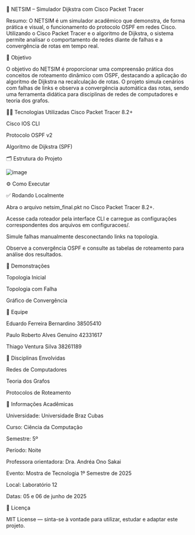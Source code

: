 🚀 NETSIM – Simulador Dijkstra com Cisco Packet Tracer

Resumo: O NETSIM é um simulador acadêmico que demonstra, de forma prática e visual, o funcionamento do protocolo OSPF em redes Cisco. Utilizando o Cisco Packet Tracer e o algoritmo de Dijkstra, o sistema permite analisar o comportamento de redes diante de falhas e a convergência de rotas em tempo real.

🎯 Objetivo

O objetivo do NETSIM é proporcionar uma compreensão prática dos conceitos de roteamento dinâmico com OSPF, destacando a aplicação do algoritmo de Dijkstra na recalculação de rotas. O projeto simula cenários com falhas de links e observa a convergência automática das rotas, sendo uma ferramenta didática para disciplinas de redes de computadores e teoria dos grafos.

👨‍💻 Tecnologias Utilizadas
Cisco Packet Tracer 8.2+

Cisco IOS CLI

Protocolo OSPF v2

Algoritmo de Dijkstra (SPF)

🗂️ Estrutura do Projeto

![image](https://github.com/user-attachments/assets/8e61b166-ee6b-45ee-ac34-e1906917619d)


⚙️ Como Executar

✅ Rodando Localmente

Abra o arquivo netsim_final.pkt no Cisco Packet Tracer 8.2+.

Acesse cada roteador pela interface CLI e carregue as configurações correspondentes dos arquivos em configuracoes/.

Simule falhas manualmente desconectando links na topologia.

Observe a convergência OSPF e consulte as tabelas de roteamento para análise dos resultados.

📸 Demonstrações

Topologia Inicial

Topologia com Falha

Gráfico de Convergência

👥 Equipe

Eduardo Ferreira Bernardino	38505410

Paulo Roberto Alves Genuíno	42331617

Thiago Ventura Silva	38261189

🧠 Disciplinas Envolvidas

Redes de Computadores

Teoria dos Grafos

Protocolos de Roteamento

🏫 Informações Acadêmicas

Universidade: Universidade Braz Cubas

Curso: Ciência da Computação

Semestre: 5º

Período: Noite

Professora orientadora: Dra. Andréa Ono Sakai

Evento: Mostra de Tecnologia 1º Semestre de 2025

Local: Laboratório 12

Datas: 05 e 06 de junho de 2025

📄 Licença

MIT License — sinta-se à vontade para utilizar, estudar e adaptar este projeto.

